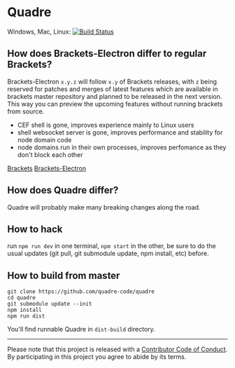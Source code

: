 # Quadre

Windows, Mac, Linux: [![Build Status](https://github.com/quadre-code/quadre/actions/workflows/ci.yml/badge.svg)](https://github.com/quadre-code/quadre/actions)

## How does Brackets-Electron differ to regular Brackets?

Brackets-Electron `x.y.z` will follow `x.y` of Brackets releases, with `z` being reserved for patches and merges of latest features which are available in brackets master repository and planned to be released in the next version. This way you can preview the upcoming features without running brackets from source.

- CEF shell is gone, improves experience mainly to Linux users
- shell websocket server is gone, improves performance and stability for node domain code
- node domains run in their own processes, improves perfomance as they don't block each other

[Brackets](https://github.com/adobe/brackets)
[Brackets-Electron](https://github.com/brackets-userland/brackets-electron)

## How does Quadre differ?

Quadre will probably make many breaking changes along the road.

## How to hack

run `npm run dev` in one terminal, `npm start` in the other, be sure to do the usual updates (git pull, git submodule update, npm install, etc) before.

## How to build from master

```
git clone https://github.com/quadre-code/quadre
cd quadre
git submodule update --init
npm install
npm run dist
```

You'll find runnable Quadre in `dist-build` directory.


---

Please note that this project is released with a [Contributor Code of Conduct](https://github.com/adobe/brackets/blob/master/.github/CODE_OF_CONDUCT.md). By participating in this project you agree to abide by its terms.
